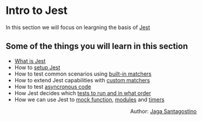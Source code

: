 # Intro to Jest

In this section we will focus on leargning the basis of [Jest](https://jestjs.io/)

## Some of the things you will learn in this section

- [What is Jest](what-is-jest.md)
- How to [setup Jest](setup.md)
- How to test common scenarios using [built-in matchers](built-in-matchers.md)
- How to extend Jest capabilities with [custom matchers](custom-matchers.md)
- How to test [asyncronous code](testing-async-code.md)
- How Jest decides which [tests to run and in what order](jest-lifecycle.md)
- How we can use Jest to [mock function](mock-function.md), [modules](mock-modules.md) and [timers](timers.md)

<p style='text-align: right;'>Author: <a href="../about-us.md#jaga-santagostino">Jaga Santagostino</a></p>
